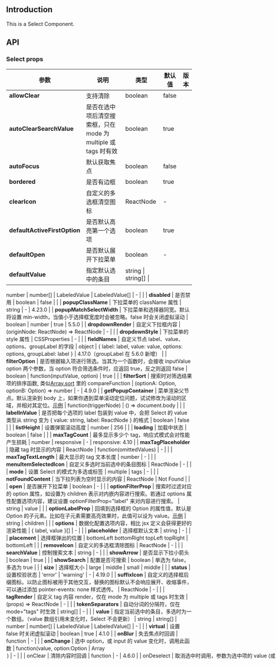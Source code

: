 ## Introduction
This is a Select Component.
## API
### Select props
| **参数** | **说明** | **类型** | **默认值** | **版本** |
| --- | --- | --- | --- | --- |
| **allowClear** | 支持清除 | boolean | false |  |
| **autoClearSearchValue** | 是否在选中项后清空搜索框，只在 mode 为 multiple 或 tags 时有效 | boolean | true |  |
| **autoFocus** | 默认获取焦点 | boolean | false |  |
| **bordered** | 是否有边框 | boolean | true |  |
| **clearIcon** | 自定义的多选框清空图标 | ReactNode | - |  |
| **defaultActiveFirstOption** | 是否默认高亮第一个选项 | boolean | true |  |
| **defaultOpen** | 是否默认展开下拉菜单 | boolean | - |  |
| **defaultValue** | 指定默认选中的条目 | string &#124; string[] &#124;
number &#124; number[] &#124;
LabeledValue &#124; LabeledValue[] | - |  |
| **disabled** | 是否禁用 | boolean | false |  |
| **popupClassName** | 下拉菜单的 className 属性 | string | - | 4.23.0 |
| **popupMatchSelectWidth** | 下拉菜单和选择器同宽。默认将设置 min-width，当值小于选择框宽度时会被忽略。false 时会关闭虚拟滚动 | boolean &#124; number | true | 5.5.0 |
| **dropdownRender** | 自定义下拉框内容 | (originNode: ReactNode) => ReactNode | - |  |
| **dropdownStyle** | 下拉菜单的 style 属性 | CSSProperties | - |  |
| **fieldNames** | 自定义节点 label、value、options、groupLabel 的字段 | object | { label: label, value: value, options: options, groupLabel: label } | 4.17.0（groupLabel 在 5.6.0 新增） |
| **filterOption** | 是否根据输入项进行筛选。当其为一个函数时，会接收 inputValue option 两个参数，当 option 符合筛选条件时，应返回 true，反之则返回 false | boolean &#124; function(inputValue, option) | true |  |
| **filterSort** | 搜索时对筛选结果项的排序函数, 类似[Array.sort](https://developer.mozilla.org/en-US/docs/Web/JavaScript/Reference/Global_Objects/Array/sort)
里的 compareFunction | (optionA: Option, optionB: Option) => number | - | 4.9.0 |
| **getPopupContainer** | 菜单渲染父节点。默认渲染到 body 上，如果你遇到菜单滚动定位问题，试试修改为滚动的区域，并相对其定位。[示例](https://codesandbox.io/s/4j168r7jw0) | function(triggerNode) | () => document.body |  |
| **labelInValue** | 是否把每个选项的 label 包装到 value 中，会把 Select 的 value 类型从 string 变为 { value: string, label: ReactNode } 的格式 | boolean | false |  |
| **listHeight** | 设置弹窗滚动高度 | number | 256 |  |
| **loading** | 加载中状态 | boolean | false |  |
| **maxTagCount** | 最多显示多少个 tag，响应式模式会对性能产生损耗 | number &#124; responsive | - | responsive: 4.10 |
| **maxTagPlaceholder** | 隐藏 tag 时显示的内容 | ReactNode &#124; function(omittedValues) | - |  |
| **maxTagTextLength** | 最大显示的 tag 文本长度 | number | - |  |
| **menuItemSelectedIcon** | 自定义多选时当前选中的条目图标 | ReactNode | - |  |
| **mode** | 设置 Select 的模式为多选或标签 | multiple &#124; tags | - |  |
| **notFoundContent** | 当下拉列表为空时显示的内容 | ReactNode | Not Found |  |
| **open** | 是否展开下拉菜单 | boolean | - |  |
| **optionFilterProp** | 搜索时过滤对应的 option 属性，如设置为 children 表示对内嵌内容进行搜索。若通过 options 属性配置选项内容，建议设置 optionFilterProp="label" 来对内容进行搜索。 | string | value |  |
| **optionLabelProp** | 回填到选择框的 Option 的属性值，默认是 Option 的子元素。比如在子元素需要高亮效果时，此值可以设为 value。[示例](https://codesandbox.io/s/antd-reproduction-template-tk678) | string | children |  |
| **options** | 数据化配置选项内容，相比 jsx 定义会获得更好的渲染性能 | { label, value }[] | - |  |
| **placeholder** | 选择框默认文本 | string | - |  |
| **placement** | 选择框弹出的位置 | bottomLeft bottomRight topLeft topRight | bottomLeft |  |
| **removeIcon** | 自定义的多选框清除图标 | ReactNode | - |  |
| **searchValue** | 控制搜索文本 | string | - |  |
| **showArrow** | 是否显示下拉小箭头 | boolean | true |  |
| **showSearch** | 配置是否可搜索 | boolean | 单选为 false，多选为 true |  |
| **size** | 选择框大小 | large &#124; middle &#124; small | middle |  |
| **status** | 设置校验状态 | 'error' &#124; 'warning' | - | 4.19.0 |
| **suffixIcon** | 自定义的选择框后缀图标。以防止图标被用于其他交互，替换的图标默认不会响应展开、收缩事件，可以通过添加 pointer-events: none 样式透传。 | ReactNode | - |  |
| **tagRender** | 自定义 tag 内容 render，仅在 mode 为 multiple 或 tags 时生效 | (props) => ReactNode | - |  |
| **tokenSeparators** | 自动分词的分隔符，仅在 mode="tags" 时生效 | string[] | - |  |
| **value** | 指定当前选中的条目，多选时为一个数组。（value 数组引用未变化时，Select 不会更新） | string &#124; string[] &#124;
number &#124; number[] &#124;
LabeledValue &#124; LabeledValue[] | - |  |
| **virtual** | 设置 false 时关闭虚拟滚动 | boolean | true | 4.1.0 |
| **onBlur** | 失去焦点时回调 | function | - |  |
| **onChange** | 选中 option，或 input 的 value 变化时，调用此函数 | function(value, option:Option &#124; Array<Option>) | - |  |
| **onClear** | 清除内容时回调 | function | - | 4.6.0 |
| **onDeselect** | 取消选中时调用，参数为选中项的 value (或 key) 值，仅在 multiple 或 tags 模式下生效 | function(value: string &#124; number &#124; LabeledValue) | - |  |
| **onDropdownVisibleChange** | 展开下拉菜单的回调 | function(open) | - |  |
| **onFocus** | 获得焦点时回调 | function | - |  |
| **onInputKeyDown** | 按键按下时回调 | function | - |  |
| **onMouseEnter** | 鼠标移入时回调 | function | - |  |
| **onMouseLeave** | 鼠标移出时回调 | function | - |  |
| **onPopupScroll** | 下拉列表滚动时的回调 | function | - |  |
| **onSearch** | 文本框值变化时回调 | function(value: string) | - |  |
| **onSelect** | 被选中时调用，参数为选中项的 value (或 key) 值 | function(value: string &#124; number &#124; LabeledValue, option: Option) | - |  |
